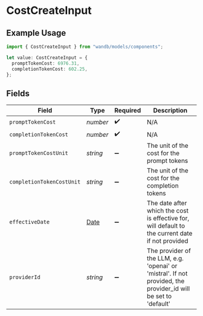 # CostCreateInput

## Example Usage

```typescript
import { CostCreateInput } from "wandb/models/components";

let value: CostCreateInput = {
  promptTokenCost: 6976.31,
  completionTokenCost: 602.25,
};
```

## Fields

| Field                                                                                                          | Type                                                                                                           | Required                                                                                                       | Description                                                                                                    |
| -------------------------------------------------------------------------------------------------------------- | -------------------------------------------------------------------------------------------------------------- | -------------------------------------------------------------------------------------------------------------- | -------------------------------------------------------------------------------------------------------------- |
| `promptTokenCost`                                                                                              | *number*                                                                                                       | :heavy_check_mark:                                                                                             | N/A                                                                                                            |
| `completionTokenCost`                                                                                          | *number*                                                                                                       | :heavy_check_mark:                                                                                             | N/A                                                                                                            |
| `promptTokenCostUnit`                                                                                          | *string*                                                                                                       | :heavy_minus_sign:                                                                                             | The unit of the cost for the prompt tokens                                                                     |
| `completionTokenCostUnit`                                                                                      | *string*                                                                                                       | :heavy_minus_sign:                                                                                             | The unit of the cost for the completion tokens                                                                 |
| `effectiveDate`                                                                                                | [Date](https://developer.mozilla.org/en-US/docs/Web/JavaScript/Reference/Global_Objects/Date)                  | :heavy_minus_sign:                                                                                             | The date after which the cost is effective for, will default to the current date if not provided               |
| `providerId`                                                                                                   | *string*                                                                                                       | :heavy_minus_sign:                                                                                             | The provider of the LLM, e.g. 'openai' or 'mistral'. If not provided, the provider_id will be set to 'default' |